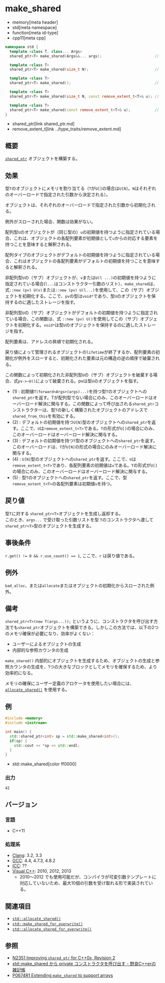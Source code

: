 # make_shared
* memory[meta header]
* std[meta namespace]
* function[meta id-type]
* cpp11[meta cpp]

```cpp
namespace std {
  template <class T, class... Args>
  shared_ptr<T> make_shared(Args&&... args);                        // (1)

  template <class T>
  shared_ptr<T> make_shared(size_t N);                              // (2) C++20 から

  template <class T>
  shared_ptr<T> make_shared();                                      // (3) C++20 から

  template <class T>
  shared_ptr<T> make_shared(size_t N, const remove_extent_t<T>& u); // (4) C++20 から

  template <class T>
  shared_ptr<T> make_shared(const remove_extent_t<T>& u);           // (5) C++20 から
}
```
* shared_ptr[link shared_ptr.md]
* remove_extent_t[link ../type_traits/remove_extent.md]

## 概要
[`shared_ptr`](shared_ptr.md) オブジェクトを構築する。


## 効果
型`T`のオブジェクトにメモリを割り当てる（`T`が`U[]`の場合は`U[N]`。`N`はそれぞれのオーバーロードで指定された引数から決定される）。

オブジェクトは、それぞれのオーバーロードで指定された引数から初期化される。

例外がスローされた場合、関数は効果がない。

配列型`U`のオブジェクトが（同じ型の）`u`の初期値を持つように指定されている場合、これは、オブジェクトの各配列要素が初期値として`u`からの対応する要素を持つことを意味すると解釈される。

配列タイプのオブジェクトがデフォルトの初期値を持つように指定されている場合、これはオブジェクトの各配列要素がデフォルトの初期値を持つことを意味すると解釈される。

非配列型`U`の（サブ）オブジェクトが、`v`または`U(l ...)`の初期値を持つように指定されている場合(`l...`はコンストラクター引数のリスト）、`make_shared`は、式`::new (pv) U(v)`または`::new (pv) U(l...)`を使用して、この（サブ）オブジェクトを初期化する。ここで、`pv`の型は`void*`であり、型`U`のオブジェクトを保持するのに適したストレージを指す。

非配列型`U`の（サブ）オブジェクトがデフォルトの初期値を持つように指定されている場合、この関数は、式 `::new (pv) U()`を使用してこの（サブ）オブジェクトを初期化する。`void*`は型`U`のオブジェクトを保持するのに適したストレージを指す。

配列要素は、アドレスの昇順で初期化される。

戻り値によって管理されるオブジェクトの`lifetime`が終了するか、配列要素の初期化が例外をスローすると、初期化された要素は元の構造の逆の順序で破棄される。

この関数によって初期化された非配列型`U`の（サブ）オブジェクトを破棄する場合、式`pv->~U()`によって破棄される。pvは型`U`のオブジェクトを指す。

- (1) : 初期値`T(forward<Args>(args)...)`を持つ型`T`のオブジェクトへの`shared_ptr`を返す。Tが配列型でない場合にのみ、このオーバーロードはオーバーロード解決に関与する。この関数によって呼び出される`shared_ptr`コンストラクターは、型`T`の新しく構築されたオブジェクトのアドレスで`shared_from_this`を有効にする。
- (2) : デフォルトの初期値を持つ`U[N]`型のオブジェクトへの`shared_ptr`を返す。ここで、`U`は`remove_extent_t<T>`である。`T`の形式が`U[]`の場合にのみ、このオーバーロードはオーバーロード解決に関与する。
- (3) : デフォルトの初期値を持つ`T`型のオブジェクトへの`shared_ptr`を返す。このオーバーロードは、`T`が`U[N]`の形式の場合にのみオーバーロード解決に関与する。
- (4) : `U[N]`型のオブジェクトへの`shared_ptr`を返す。ここで、`U`は`remove_extent_t<T>`であり、各配列要素の初期値は`u`である。`T`の形式が`U[]`の場合にのみ、このオーバーロードはオーバーロード解決に関与する。
- (5) : 型`T`のオブジェクトへの`shared_ptr`を返す。ここで、型`remove_extent_t<T>`の各配列要素は初期値`u`を持つ。

## 戻り値
型`T`に対する `shared_ptr<T>`オブジェクトを生成し返却する。  
このとき、`args...` で受け取った引数リストを型 `T`のコンストラクタへ渡して`shared_ptr<T>`型のオブジェクトを生成する。  


## 事後条件
`r.get() != 0 && r.use_count() == 1`, ここで、`r` は戻り値である。


## 例外
`bad_alloc`、または`allocate`またはオブジェクトの初期化からスローされた例外。


## 備考
`shared_ptr<T>(new T(args...));` というように、コンストラクタを呼び出す方法でも`shared_ptr`オブジェクトを構築できる。しかしこの方法では、以下の2つのメモリ確保が必要になり、効率がよくない：

- ユーザーによるオブジェクトの生成
- 内部的な参照カウンタの生成

`make_shared()` 内部的にオブジェクトを生成するため、オブジェクトの生成と参照カウンタの生成を、1つの大きなブロックとしてメモリを確保するため、より効率的になる。

メモリの確保にユーザー定義のアロケータを使用したい場合には、 [`allocate_shared()`](allocate_shared.md) を使用する。

## 例
```cpp example
#include <memory>
#include <iostream>

int main() {
  std::shared_ptr<int> sp = std::make_shared<int>();
  if(sp) {
    std::cout << *sp << std::endl;
  }
}
```
* std::make_shared[color ff0000]

### 出力
```
42
```

## バージョン
### 言語
- C++11

### 処理系
- [Clang](/implementation.md#clang): 3.2, 3.3
- [GCC](/implementation.md#gcc): 4.4, 4.7.3, 4.8.2
- [ICC](/implementation.md#icc): ??
- [Visual C++](/implementation.md#visual_cpp): 2010, 2012, 2013
	- 2010〜2012 でも使用可能だが、コンパイラが可変引数テンプレートに対応していないため、最大10個の引数を受け取れる形で実装されている。


## 関連項目
- [`std::allocate_shared()`](allocate_shared.md)
- [`std::make_shared_for_overwrite()`](make_shared_for_overwrite.md)
- [`std::allocate_shared_for_overwrite()`](allocate_shared_for_overwrite.md)


## 参照
- [N2351 Improving `shared_ptr` for C++0x, Revision 2](http://www.open-std.org/jtc1/sc22/wg21/docs/papers/2007/n2351.htm)
- [std::make_shared から private コンストラクタを呼び出す - 野良C++erの雑記帳](http://d.hatena.ne.jp/gintenlabo/20131211/1386771626)
- [P0674R1 Extending `make_shared` to support arrays](http://www.open-std.org/jtc1/sc22/wg21/docs/papers/2017/p0674r1.html)
